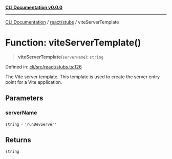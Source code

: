 [**CLI Documentation v0.0.0**](../../../README.md)

***

[CLI Documentation](../../../modules.md) / [react/stubs](../README.md) / viteServerTemplate

# Function: viteServerTemplate()

> **viteServerTemplate**(`serverName`): `string`

Defined in: [cli/src/react/stubs.ts:126](https://github.com/stonemjs/cli/blob/9e518a2b8256b5ebc9e0e69a80ac84eb1fb59bf9/src/react/stubs.ts#L126)

The Vite server template.
This template is used to create the server entry point for a Vite application.

## Parameters

### serverName

`string` = `'runDevServer'`

## Returns

`string`
